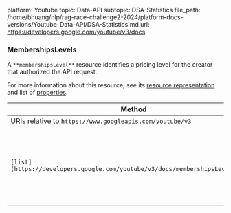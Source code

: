 platform: Youtube
topic: Data-API
subtopic: DSA-Statistics
file_path: /home/bhuang/nlp/rag-race-challenge2-2024/platform-docs-versions/Youtube_Data-API/DSA-Statistics.md
url: https://developers.google.com/youtube/v3/docs

### MembershipsLevels

A `**membershipsLevel**` resource identifies a pricing level for the creator that authorized the API request.

For more information about this resource, see its [resource representation](https://developers.google.com/youtube/v3/docs/membershipsLevels#resource) and list of [properties](https://developers.google.com/youtube/v3/docs/membershipsLevels#properties).

| Method | HTTP request | Description |
| --- | --- | --- |
| URIs relative to `https://www.googleapis.com/youtube/v3` |     |     |
| `[list](https://developers.google.com/youtube/v3/docs/membershipsLevels/list)` | `GET /membershipsLevels` | Returns a collection of zero or more `**membershipsLevel**` resources owned by the channel that authorized the API request. Levels are returned in implicit display order. |